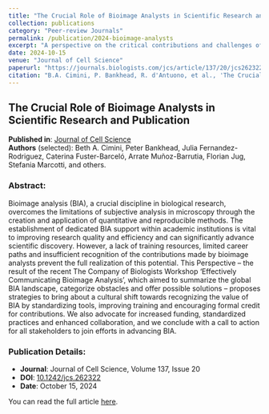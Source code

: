 ```yaml
---
title: "The Crucial Role of Bioimage Analysts in Scientific Research and Publication"
collection: publications
category: "Peer-review Journals"
permalink: /publication/2024-bioimage-analysts
excerpt: "A perspective on the critical contributions and challenges of bioimage analysts in biological research."
date: 2024-10-15
venue: "Journal of Cell Science"
paperurl: "https://journals.biologists.com/jcs/article/137/20/jcs262322/362545"
citation: "B.A. Cimini, P. Bankhead, R. d'Antuono, et al., 'The Crucial Role of Bioimage Analysts in Scientific Research and Publication,' Journal of Cell Science, vol. 137, no. 20, 2024. DOI: 10.1242/jcs.262322."
---
```


## The Crucial Role of Bioimage Analysts in Scientific Research and Publication

**Published in**: [Journal of Cell Science](https://journals.biologists.com/jcs/article/137/20/jcs262322/362545)  
**Authors** (selected): Beth A. Cimini, Peter Bankhead, Julia Fernandez-Rodriguez, Caterina Fuster-Barceló, Arrate Muñoz-Barrutia, Florian Jug, Stefania Marcotti, and others.  

### Abstract:
Bioimage analysis (BIA), a crucial discipline in biological research, overcomes the limitations of subjective analysis in microscopy through the creation and application of quantitative and reproducible methods. The establishment of dedicated BIA support within academic institutions is vital to improving research quality and efficiency and can significantly advance scientific discovery. However, a lack of training resources, limited career paths and insufficient recognition of the contributions made by bioimage analysts prevent the full realization of this potential. This Perspective – the result of the recent The Company of Biologists Workshop ‘Effectively Communicating Bioimage Analysis’, which aimed to summarize the global BIA landscape, categorize obstacles and offer possible solutions – proposes strategies to bring about a cultural shift towards recognizing the value of BIA by standardizing tools, improving training and encouraging formal credit for contributions. We also advocate for increased funding, standardized practices and enhanced collaboration, and we conclude with a call to action for all stakeholders to join efforts in advancing BIA.

### Publication Details:
- **Journal**: Journal of Cell Science, Volume 137, Issue 20  
- **DOI**: [10.1242/jcs.262322](https://doi.org/10.1242/jcs.262322)  
- **Date**: October 15, 2024

You can read the full article [here](https://journals.biologists.com/jcs/article/137/20/jcs262322/362545).
